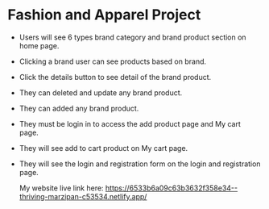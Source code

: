 # Fashion and Apparel Project 

- Users will see 6 types brand  category and brand product section on home page.
- Clicking a brand user can see products based on brand.
- Click the details button to see detail of the brand product.
- They can deleted and update any brand product.  
- They can added any brand product.
- They must be login in to access the add product page and My cart page. 
- They will see add to cart product on My cart page. 
- They will see the login and registration form on the login and registration page.
 
  My website live link here: https://6533b6a09c63b3632f358e34--thriving-marzipan-c53534.netlify.app/
